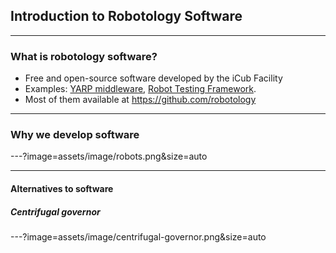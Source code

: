 ## Introduction to Robotology Software

---
### What is robotology software?

- Free and open-source software developed by the iCub Facility 
- Examples: [YARP middleware](http://www.yarp.it/), [Robot Testing Framework](http://robotology.github.io/robot-testing/index.html).
- Most of them available at https://github.com/robotology 

---
### Why we develop software 

---?image=assets/image/robots.png&size=auto

---
#### Alternatives to software

##### Centrifugal governor
---?image=assets/image/centrifugal-governor.png&size=auto


